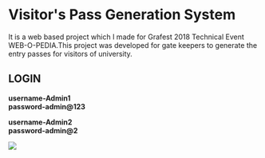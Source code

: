 # Visitor's Pass Generation System

It is a web based project which I made for Grafest 2018 Technical Event WEB-O-PEDIA.This project was developed for gate keepers to generate the entry passes for visitors of university.


<h2>LOGIN</h2>

**username-Admin1** <br>
**password-admin@123**<br>

**username-Admin2** <br>
**password-admin@2**

![](screenshot/1.jpg)
